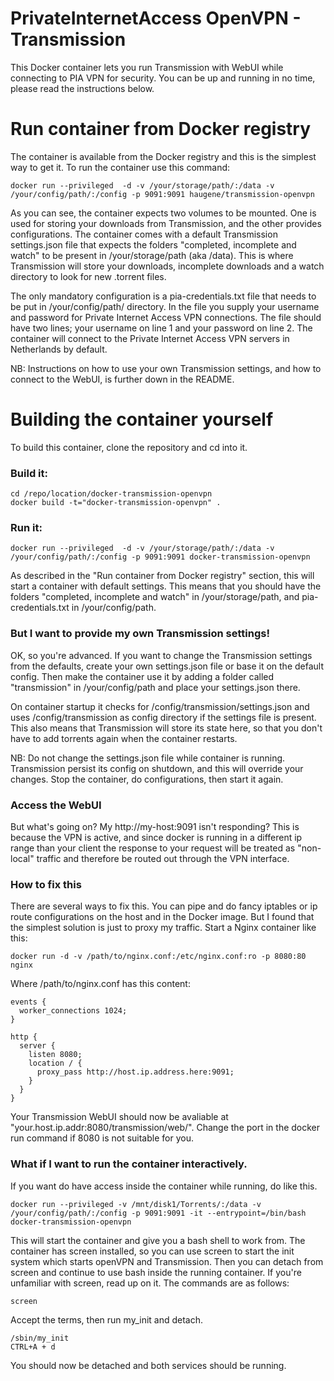 PrivateInternetAccess OpenVPN - Transmission
===
This Docker container lets you run Transmission with WebUI while connecting to PIA VPN for security. You can be up and running in no time, please read the instructions below.

# Run container from Docker registry
The container is available from the Docker registry and this is the simplest way to get it. To run the container use this command:

```
docker run --privileged  -d -v /your/storage/path/:/data -v /your/config/path/:/config -p 9091:9091 haugene/transmission-openvpn
```

As you can see, the container expects two volumes to be mounted. One is used for storing your downloads from Transmission, and the other provides configurations. The container comes with a default Transmission settings.json file that expects the folders "completed, incomplete and watch" to be present in /your/storage/path (aka /data). This is where Transmission will store your downloads, incomplete downloads and a watch directory to look for new .torrent files.

The only mandatory configuration is a pia-credentials.txt file that needs to be put in /your/config/path/ directory. In the file you supply your username and password for Private Internet Access VPN connections. The file should have two lines; your username on line 1 and your password on line 2. The container will connect to the Private Internet Access VPN servers in Netherlands by default.

NB: Instructions on how to use your own Transmission settings, and how to connect to the WebUI, is further down in the README.

# Building the container yourself
To build this container, clone the repository and cd into it.

### Build it:
```
cd /repo/location/docker-transmission-openvpn
docker build -t="docker-transmission-openvpn" .
```
### Run it:
```
docker run --privileged  -d -v /your/storage/path/:/data -v /your/config/path/:/config -p 9091:9091 docker-transmission-openvpn
```

As described in the "Run container from Docker registry" section, this will start a container with default settings. This means that you should have the folders "completed, incomplete and watch" in /your/storage/path, and pia-credentials.txt in /your/config/path.

### But I want to provide my own Transmission settings!
OK, so you're advanced. If you want to change the Transmission settings from the defaults, create your own settings.json file or base it on the default config. Then make the container use it by adding a folder called "transmission" in /your/config/path and place your settings.json there.

On container startup it checks for /config/transmission/settings.json and uses /config/transmission as config directory if the settings file is present. This also means that Transmission will store its state here, so that you don't have to add torrents again when the container restarts.

NB: Do not change the settings.json file while container is running. Transmission persist its config on shutdown, and this will override your changes. Stop the container, do configurations, then start it again.

### Access the WebUI
But what's going on? My http://my-host:9091 isn't responding?
This is because the VPN is active, and since docker is running in a different ip range than your client the response to your request will be treated as "non-local" traffic and therefore be routed out through the VPN interface.

### How to fix this
There are several ways to fix this. You can pipe and do fancy iptables or ip route configurations on the host and in the Docker image. But I found that the simplest solution is just to proxy my traffic. Start a Nginx container like this:
```
docker run -d -v /path/to/nginx.conf:/etc/nginx.conf:ro -p 8080:80 nginx
```
Where /path/to/nginx.conf has this content:
```
events {
  worker_connections 1024;
}

http {
  server {
    listen 8080;
    location / {
      proxy_pass http://host.ip.address.here:9091;
    }
  }
}
```
Your Transmission WebUI should now be avaliable at "your.host.ip.addr:8080/transmission/web/".
Change the port in the docker run command if 8080 is not suitable for you.

### What if I want to run the container interactively.
If you want do have access inside the container while running, do like this.
```
docker run --privileged -v /mnt/disk1/Torrents/:/data -v /your/config/path/:/config -p 9091:9091 -it --entrypoint=/bin/bash docker-transmission-openvpn
```

This will start the container and give you a bash shell to work from. The container has screen installed, so you can use screen to start the init system which starts openVPN and Transmission. Then you can detach from screen and continue to use bash inside the running container. If you're unfamiliar with screen, read up on it. The commands are as follows:
``` 
screen
```
Accept the terms, then run my_init and detach.
```
/sbin/my_init
CTRL+A + d
```
You should now be detached and both services should be running.
